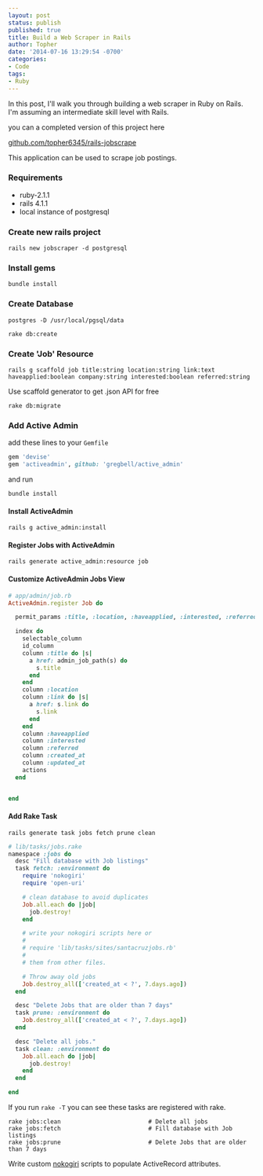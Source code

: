 ```yaml
---
layout: post
status: publish
published: true
title: Build a Web Scraper in Rails
author: Topher
date: '2014-07-16 13:29:54 -0700'
categories:
- Code
tags:
- Ruby
---
```


In this post, I'll walk you through building a web scraper in Ruby on Rails. I'm assuming an intermediate skill level with Rails.

you can a completed version of this project here

<a href="https://github.com/topher6345/rails-jobscrape">github.com/topher6345/rails-jobscrape</a>

This application can be used to scrape job postings.

### Requirements

* ruby-2.1.1
* rails 4.1.1
* local instance of postgresql

### Create new rails project

`rails new jobscraper -d postgresql`

### Install gems

`bundle install`


### Create Database

`postgres -D /usr/local/pgsql/data`

`rake db:create`


### Create 'Job' Resource
`rails g scaffold job title:string location:string link:text haveapplied:boolean company:string interested:boolean referred:string`

Use scaffold generator to get .json API for free

`rake db:migrate`


### Add Active Admin

add these lines to your `Gemfile`
```ruby
gem 'devise'
gem 'activeadmin', github: 'gregbell/active_admin'
```
and run

`bundle install`

#### Install ActiveAdmin

`rails g active_admin:install`

#### Register Jobs with ActiveAdmin

`rails generate active_admin:resource job`

#### Customize ActiveAdmin Jobs View

```ruby
# app/admin/job.rb
ActiveAdmin.register Job do

  permit_params :title, :location, :haveapplied, :interested, :referred

  index do
    selectable_column
    id_column
    column :title do |s|
      a href: admin_job_path(s) do
        s.title
      end
    end
    column :location
    column :link do |s|
      a href: s.link do
        s.link
      end
    end
    column :haveapplied
    column :interested
    column :referred
    column :created_at
    column :updated_at
    actions
  end


end
```
#### Add Rake Task

`rails generate task jobs fetch prune clean`

```ruby
# lib/tasks/jobs.rake
namespace :jobs do
  desc "Fill database with Job listings"
  task fetch: :environment do
    require 'nokogiri'
    require 'open-uri'

    # clean database to avoid duplicates
    Job.all.each do |job|
      job.destroy!
    end

    # write your nokogiri scripts here or
    #
    # require 'lib/tasks/sites/santacruzjobs.rb'
    #
    # them from other files.

    # Throw away old jobs
    Job.destroy_all(['created_at < ?', 7.days.ago])
  end

  desc "Delete Jobs that are older than 7 days"
  task prune: :environment do
    Job.destroy_all(['created_at < ?', 7.days.ago])
  end

  desc "Delete all jobs."
  task clean: :environment do
    Job.all.each do |job|
      job.destroy!
    end
  end

end

```

If you run `rake -T` you can see these tasks are registered with rake.
```
rake jobs:clean                         # Delete all jobs
rake jobs:fetch                         # Fill database with Job listings
rake jobs:prune                         # Delete Jobs that are older than 7 days
```

Write custom [nokogiri](https://github.com/sparklemotion/nokogiri/tree/master#synopsis) scripts to populate ActiveRecord attributes.